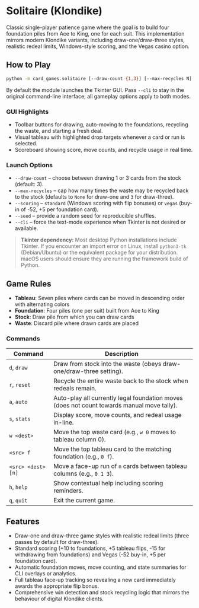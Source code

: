 # Solitaire (Klondike)

Classic single-player patience game where the goal is to build four foundation piles from Ace to King, one for each
suit. This implementation mirrors modern Klondike variants, including draw-one/draw-three styles, realistic redeal
limits, Windows-style scoring, and the Vegas casino option.

## How to Play

```bash
python -m card_games.solitaire [--draw-count {1,3}] [--max-recycles N] [--scoring {standard,vegas}] [--seed SEED] [--cli]
```

By default the module launches the Tkinter GUI. Pass `--cli` to stay in the original command-line interface; all
gameplay options apply to both modes.

### GUI Highlights

- Toolbar buttons for drawing, auto-moving to the foundations, recycling the waste, and starting a fresh deal.
- Visual tableau with highlighted drop targets whenever a card or run is selected.
- Scoreboard showing score, move counts, and recycle usage in real time.

### Launch Options

- `--draw-count` – choose between drawing 1 or 3 cards from the stock (default: 3).
- `--max-recycles` – cap how many times the waste may be recycled back to the stock (defaults to `None` for draw-one and
  `3` for draw-three).
- `--scoring` – `standard` (Windows scoring with flip bonuses) or `vegas` (buy-in of -52, +5 per foundation card).
- `--seed` – provide a random seed for reproducible shuffles.
- `--cli` – force the text-mode experience when Tkinter is not desired or available.

> **Tkinter dependency:** Most desktop Python installations include Tkinter. If you encounter an import error on Linux,
> install `python3-tk` (Debian/Ubuntu) or the equivalent package for your distribution. macOS users should ensure they
> are running the framework build of Python.

## Game Rules

- **Tableau**: Seven piles where cards can be moved in descending order with alternating colors
- **Foundation**: Four piles (one per suit) built from Ace to King
- **Stock**: Draw pile from which you can draw cards
- **Waste**: Discard pile where drawn cards are placed

### Commands

| Command            | Description                                                                                |
| ------------------ | ------------------------------------------------------------------------------------------ |
| `d`, `draw`        | Draw from stock into the waste (obeys draw-one/draw-three setting).                        |
| `r`, `reset`       | Recycle the entire waste back to the stock when redeals remain.                            |
| `a`, `auto`        | Auto-play all currently legal foundation moves (does not count towards manual move tally). |
| `s`, `stats`       | Display score, move counts, and redeal usage in-line.                                      |
| `w <dest>`         | Move the top waste card (e.g., `w 0` moves to tableau column 0).                           |
| `<src> f`          | Move the top tableau card to the matching foundation (e.g., `0 f`).                        |
| `<src> <dest> [n]` | Move a face-up run of `n` cards between tableau columns (e.g., `0 1 3`).                   |
| `h`, `help`        | Show contextual help including scoring reminders.                                          |
| `q`, `quit`        | Exit the current game.                                                                     |

## Features

- Draw-one and draw-three game styles with realistic redeal limits (three passes by default for draw-three).
- Standard scoring (+10 to foundations, +5 tableau flips, -15 for withdrawing from foundations) and Vegas (-52 buy-in,
  +5 per foundation card).
- Automatic foundation moves, move counting, and state summaries for CLI overlays or analytics.
- Full tableau face-up tracking so revealing a new card immediately awards the appropriate flip bonus.
- Comprehensive win detection and stock recycling logic that mirrors the behaviour of digital Klondike clients.
